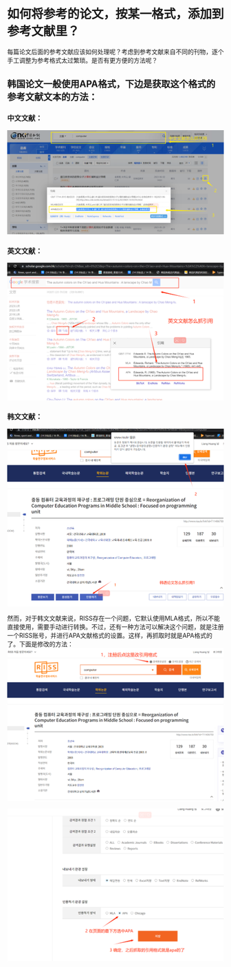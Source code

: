 # 如何将参考的论文，按某一格式，添加到参考文献里？

每篇论文后面的参考文献应该如何处理呢？考虑到参考文献来自不同的刊物，逐个手工调整为参考格式太过繁琐。是否有更方便的方法呢？


## 韩国论文一般使用APA格式，下边是获取这个格式的参考文献文本的方法：
### 中文文献：
![alt 中文文献](/res/pic/zhiwang_get_app.png)

### 英文文献：
![alt 英文文献](/res/pic/google_scolar_get%20app.png)

### 韩文文献：
![alt 韩文文献](/res/pic/riss_get_app.png)

然而，对于韩文文献来说，RISS存在一个问题，它默认使用MLA格式，所以不能直接使用，需要手动进行转换。不过，还有一种方法可以解决这个问题，就是注册一个RISS账号，并进行APA文献格式的设置。这样，再抓取时就是APA格式的了。下面是修改的方法：
![alt 找到修改入口](/res/pic/riss_app_format1.png)

![alt 更改文献格式](/res/pic/riss_app_format2.png)
